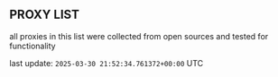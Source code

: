 ## PROXY LIST

all proxies in this list were collected from open sources and tested for functionality

last update: `2025-03-30 21:52:34.761372+00:00` UTC